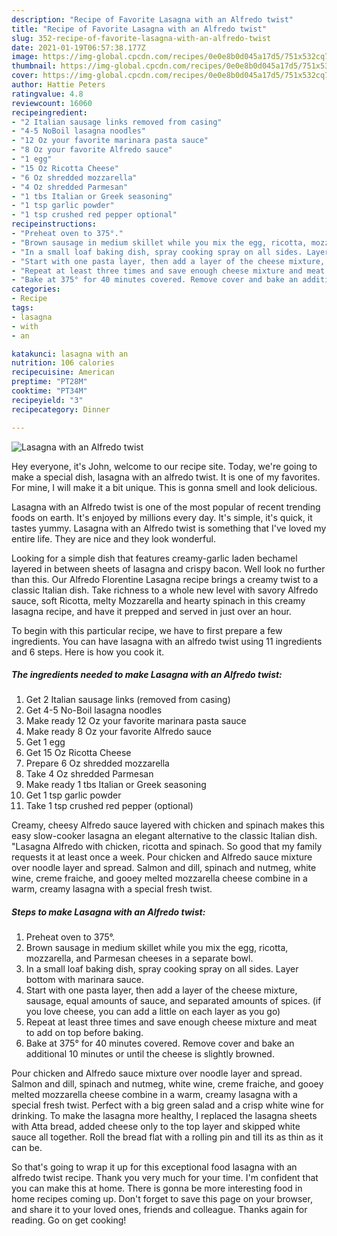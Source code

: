 ```yaml
---
description: "Recipe of Favorite Lasagna with an Alfredo twist"
title: "Recipe of Favorite Lasagna with an Alfredo twist"
slug: 352-recipe-of-favorite-lasagna-with-an-alfredo-twist
date: 2021-01-19T06:57:38.177Z
image: https://img-global.cpcdn.com/recipes/0e0e8b0d045a17d5/751x532cq70/lasagna-with-an-alfredo-twist-recipe-main-photo.jpg
thumbnail: https://img-global.cpcdn.com/recipes/0e0e8b0d045a17d5/751x532cq70/lasagna-with-an-alfredo-twist-recipe-main-photo.jpg
cover: https://img-global.cpcdn.com/recipes/0e0e8b0d045a17d5/751x532cq70/lasagna-with-an-alfredo-twist-recipe-main-photo.jpg
author: Hattie Peters
ratingvalue: 4.8
reviewcount: 16060
recipeingredient:
- "2 Italian sausage links removed from casing"
- "4-5 NoBoil lasagna noodles"
- "12 Oz your favorite marinara pasta sauce"
- "8 Oz your favorite Alfredo sauce"
- "1 egg"
- "15 Oz Ricotta Cheese"
- "6 Oz shredded mozzarella"
- "4 Oz shredded Parmesan"
- "1 tbs Italian or Greek seasoning"
- "1 tsp garlic powder"
- "1 tsp crushed red pepper optional"
recipeinstructions:
- "Preheat oven to 375°."
- "Brown sausage in medium skillet while you mix the egg, ricotta, mozzarella, and Parmesan cheeses in a separate bowl."
- "In a small loaf baking dish, spray cooking spray on all sides. Layer bottom with marinara sauce."
- "Start with one pasta layer, then add a layer of the cheese mixture, sausage, equal amounts of sauce, and separated amounts of spices. (if you love cheese, you can add a little on each layer as you go)"
- "Repeat at least three times and save enough cheese mixture and meat to add on top before baking."
- "Bake at 375° for 40 minutes covered. Remove cover and bake an additional 10 minutes or until the cheese is slightly browned."
categories:
- Recipe
tags:
- lasagna
- with
- an

katakunci: lasagna with an 
nutrition: 106 calories
recipecuisine: American
preptime: "PT28M"
cooktime: "PT34M"
recipeyield: "3"
recipecategory: Dinner

---
```



![Lasagna with an Alfredo twist](https://img-global.cpcdn.com/recipes/0e0e8b0d045a17d5/751x532cq70/lasagna-with-an-alfredo-twist-recipe-main-photo.jpg)

Hey everyone, it's John, welcome to our recipe site. Today, we're going to make a special dish, lasagna with an alfredo twist. It is one of my favorites. For mine, I will make it a bit unique. This is gonna smell and look delicious.

Lasagna with an Alfredo twist is one of the most popular of recent trending foods on earth. It's enjoyed by millions every day. It's simple, it's quick, it tastes yummy. Lasagna with an Alfredo twist is something that I've loved my entire life. They are nice and they look wonderful.

Looking for a simple dish that features creamy-garlic laden bechamel layered in between sheets of lasagna and crispy bacon. Well look no further than this. Our Alfredo Florentine Lasagna recipe brings a creamy twist to a classic Italian dish. Take richness to a whole new level with savory Alfredo sauce, soft Ricotta, melty Mozzarella and hearty spinach in this creamy lasagna recipe, and have it prepped and served in just over an hour.


To begin with this particular recipe, we have to first prepare a few ingredients. You can have lasagna with an alfredo twist using 11 ingredients and 6 steps. Here is how you cook it.

<!--inarticleads1-->

##### The ingredients needed to make Lasagna with an Alfredo twist:

1. Get 2 Italian sausage links (removed from casing)
1. Get 4-5 No-Boil lasagna noodles
1. Make ready 12 Oz your favorite marinara pasta sauce
1. Make ready 8 Oz your favorite Alfredo sauce
1. Get 1 egg
1. Get 15 Oz Ricotta Cheese
1. Prepare 6 Oz shredded mozzarella
1. Take 4 Oz shredded Parmesan
1. Make ready 1 tbs Italian or Greek seasoning
1. Get 1 tsp garlic powder
1. Take 1 tsp crushed red pepper (optional)


Creamy, cheesy Alfredo sauce layered with chicken and spinach makes this easy slow-cooker lasagna an elegant alternative to the classic Italian dish. &#34;Lasagna Alfredo with chicken, ricotta and spinach. So good that my family requests it at least once a week. Pour chicken and Alfredo sauce mixture over noodle layer and spread. Salmon and dill, spinach and nutmeg, white wine, creme fraiche, and gooey melted mozzarella cheese combine in a warm, creamy lasagna with a special fresh twist. 

<!--inarticleads2-->

##### Steps to make Lasagna with an Alfredo twist:

1. Preheat oven to 375°.
1. Brown sausage in medium skillet while you mix the egg, ricotta, mozzarella, and Parmesan cheeses in a separate bowl.
1. In a small loaf baking dish, spray cooking spray on all sides. Layer bottom with marinara sauce.
1. Start with one pasta layer, then add a layer of the cheese mixture, sausage, equal amounts of sauce, and separated amounts of spices. (if you love cheese, you can add a little on each layer as you go)
1. Repeat at least three times and save enough cheese mixture and meat to add on top before baking.
1. Bake at 375° for 40 minutes covered. Remove cover and bake an additional 10 minutes or until the cheese is slightly browned.


Pour chicken and Alfredo sauce mixture over noodle layer and spread. Salmon and dill, spinach and nutmeg, white wine, creme fraiche, and gooey melted mozzarella cheese combine in a warm, creamy lasagna with a special fresh twist. Perfect with a big green salad and a crisp white wine for drinking. To make the lasagna more healthy, I replaced the lasagna sheets with Atta bread, added cheese only to the top layer and skipped white sauce all together. Roll the bread flat with a rolling pin and till its as thin as it can be. 

So that's going to wrap it up for this exceptional food lasagna with an alfredo twist recipe. Thank you very much for your time. I'm confident that you can make this at home. There is gonna be more interesting food in home recipes coming up. Don't forget to save this page on your browser, and share it to your loved ones, friends and colleague. Thanks again for reading. Go on get cooking!
